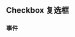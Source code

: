 <div class="demo-header">
<p class="overviewicon">
  <span class="wapi-ui-checkbox wapi-form-radioboxgroup"/>
</p>

## Checkbox 复选框

<mobile-uxlink widget-name="Checkbox"></mobile-uxlink>
</div>

### 事件

<mobile-view link="checkbox/event-change"></mobile-view>

<br>

